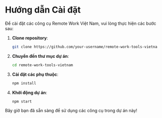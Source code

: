 # Hướng dẫn Cài đặt

Để cài đặt các công cụ Remote Work Việt Nam, vui lòng thực hiện các bước sau:

1. **Clone repository**:
   ```bash
   git clone https://github.com/your-username/remote-work-tools-vietnam.git
   ```

2. **Chuyển đến thư mục dự án**:
   ```bash
   cd remote-work-tools-vietnam
   ```

3. **Cài đặt các phụ thuộc**:
   ```bash
   npm install
   ```

4. **Khởi động dự án**:
   ```bash
   npm start
   ```

Bây giờ bạn đã sẵn sàng để sử dụng các công cụ trong dự án này!